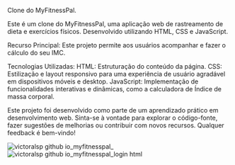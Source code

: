 
Clone do MyFitnessPal.


Este é um clone do MyFitnessPal, uma aplicação web de rastreamento de dieta e exercícios físicos. Desenvolvido utilizando HTML, CSS e JavaScript.

Recurso Principal:
Este projeto permite aos usuários acompanhar e fazer o cálculo do seu IMC.

Tecnologias Utilizadas:
HTML: Estruturação do conteúdo da página.
CSS: Estilização e layout responsivo para uma experiência de usuário agradável em dispositivos móveis e desktop.
JavaScript: Implementação de funcionalidades interativas e dinâmicas, como a calculadora de Índice de massa corporal.

Este projeto foi desenvolvido como parte de um aprendizado prático em desenvolvimento web. Sinta-se à vontade para explorar o código-fonte, fazer sugestões de melhorias ou contribuir com novos recursos. Qualquer feedback é bem-vindo!


![victoralsp github io_myfitnesspal_](https://github.com/user-attachments/assets/3c3deff5-7402-4420-89d6-cbfd32a9b782)
![victoralsp github io_myfitnesspal_login html](https://github.com/user-attachments/assets/59388079-1e6a-4122-b7d6-848b09e09653)
